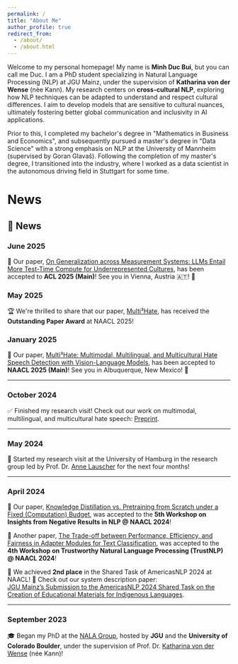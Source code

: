 ```yaml
---
permalink: /
title: "About Me"
author_profile: true
redirect_from: 
  - /about/
  - /about.html
---
```


Welcome to my personal homepage! My name is **Minh Duc Bui**, but you can call me Duc. I am a PhD student specializing in Natural Language Processing (NLP) at JGU Mainz, under the supervision of **Katharina von der Wense** (nèe Kann). My research centers on **cross-cultural NLP**, exploring how NLP techniques can be adapted to understand and respect cultural differences. I aim to develop models that are sensitive to cultural nuances, ultimately fostering better global communication and inclusivity in AI applications.

Prior to this, I completed my bachelor's degree in "Mathematics in Business and Economics", and subsequently pursued a master's degree in "Data Science" with a strong emphasis on NLP at the University of Mannheim (supervised by Goran Glavaš). Following the completion of my master's degree, I transitioned into the industry, where I worked as a data scientist in the autonomous driving field in Stuttgart for some time.

News
======
## 📰 News

### **June 2025**
📢 Our paper, [On Generalization across Measurement Systems: LLMs Entail More
Test-Time Compute for Underrepresented Cultures](https://arxiv.org/pdf/2506.02591), has been accepted to **ACL 2025 (Main)**! See you in Vienna, Austria 🇦🇹! 🎉  


### **May 2025**  
🏆 We're thrilled to share that our paper, [Multi³Hate](https://aclanthology.org/2025.naacl-long.490/), has received the **Outstanding Paper Award** at NAACL 2025!

### **January 2025**  
📢 Our paper, [Multi³Hate: Multimodal, Multilingual, and Multicultural Hate Speech Detection with Vision-Language Models](https://aclanthology.org/2025.naacl-long.490/), has been accepted to **NAACL 2025 (Main)**! See you in Albuquerque, New Mexico! 🎉  

---

### **October 2024**  
✅ Finished my research visit! Check out our work on multimodal, multilingual, and multicultural hate speech: [Preprint](https://arxiv.org/abs/2411.03888).  

---

### **May 2024**  
🏫 Started my research visit at the University of Hamburg in the research group led by Prof. Dr. [Anne Lauscher](https://anne-lauscher.de) for the next four months!  

---

### **April 2024**  
📄 Our paper, [Knowledge Distillation vs. Pretraining from Scratch under a Fixed (Computation) Budget](https://aclanthology.org/2024.insights-1.6/), was accepted to the **5th Workshop on Insights from Negative Results in NLP @ NAACL 2024**!  

📄 Another paper, [The Trade-off between Performance, Efficiency, and Fairness in Adapter Modules for Text Classification](https://aclanthology.org/2024.trustnlp-1.4/), was accepted to the **4th Workshop on Trustworthy Natural Language Processing (TrustNLP) @ NAACL 2024**!  

🥈 We achieved **2nd place** in the Shared Task of AmericasNLP 2024 at NAACL! 🎉 Check out our system description paper:  
[JGU Mainz’s Submission to the AmericasNLP 2024 Shared Task on the Creation of Educational Materials for Indigenous Languages](https://aclanthology.org/2024.americasnlp-1.23/).  

---

### **September 2023**  
🎓 Began my PhD at the [NALA Group](https://nala-cub.github.io), hosted by **JGU** and the **University of Colorado Boulder**, under the supervision of Prof. Dr. [Katharina von der Wense](https://scholar.google.de/citations?user=3XF5bqEAAAAJ&hl=en) (née Kann)!  
